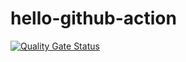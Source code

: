 # hello-github-action

[![Quality Gate Status](https://sonarcloud.io/api/project_badges/measure?project=cndoit18_hello-cicd&metric=alert_status)](https://sonarcloud.io/dashboard?id=cndoit18_hello-cicd)